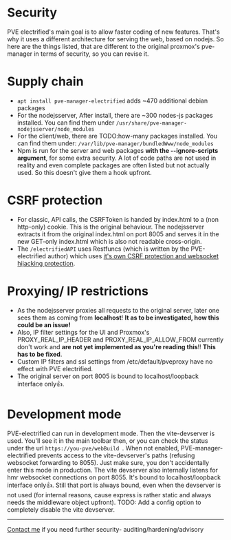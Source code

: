 # Security

PVE electrified's main goal is to allow faster coding of new features. That's why it uses a different architecture for serving the web, based on nodejs.
So here are the things listed, that are different to the original proxmox's pve-manager in terms of security, so you can revise it.

# Supply chain

- `apt install pve-manager-electrified` adds ~470 additional debian packages
- For the nodejsserver, After install, there are ~300 nodes-js packages installed. You can find them under `/usr/share/pve-manager-nodejsserver/node_modules`
- For the client/web, there are TODO:how-many packages installed. You can find them under: `/var/lib/pve-manager/bundledWww/node_modules`
- Npm is run for the server and web packages **with the --ignore-scripts argument**, for some extra security. A lot of code paths are not used in reality and even complete packages are often listed but not actually used. So this doesn't give them a hook upfront. 

# CSRF protection
- For classic, API calls, the CSRFToken is handed by index.html to a (non http-only) cookie. This is the original behaviour. The nodejsserver extracts it from the original index.html on port 8005 and serves it in the new GET-only index.html which is also not readable cross-origin. 
- The `/electrifiedAPI` uses Restfuncs (which is written by the PVE-electrified author) which uses [it's own CSRF protection and websocket hijacking protection](https://github.com/bogeeee/restfuncs?tab=readme-ov-file#csrf-protection).

# Proxying/ IP restrictions

- As the nodejsserver proxies all requests to the original server, later one sees them as coming from **localhost**!
  **It as to be investigated, how this could be an issue!**
- Also, IP filter settings for the UI and Proxmox's PROXY_REAL_IP_HEADER and PROXY_REAL_IP_ALLOW_FROM currently don't work and **are not yet implemented as you're reading this**!! 
  **This has to be fixed**.
- Custom IP filters and ssl settings from /etc/default/pveproxy have no effect with PVE electrified.
- The original server on port 8005 is bound to localhost/loopback interface only👍.
  
# Development mode

PVE-electrified can run in development mode. Then the vite-devserver is used. You'll see it in the main toolbar then, or you can check the status under the url `https://you-pve/webBuild `.
When not enabled, PVE-manager-electrified prevents access to the vite-devserver's paths (refusing websocket forwarding to 8055). Just make sure, you don't accidentally enter this mode in production.
The vite devserver also internally listens for hmr websocket connections on port 8055. It's bound to localhost/loopback interface only👍. Still that port is always bound, even when the devserver is not used (for internal reasons, cause express is rather static and always needs the middleware object upfront).
TODO: Add a config option to completely disable the vite devserver.

<hr/>

[Contact me](mailto:bogeee@bogitech.de) if you need further security- auditing/hardening/advisory